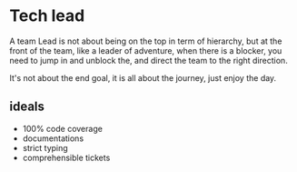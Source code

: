 # Tech lead

A team Lead is not about being on the top in term of hierarchy, but at the front of the team,  like a leader of adventure, when there is a blocker, you need to jump in and unblock the, and direct the team to the right direction.

It's not about the end goal, it is all about the journey, just enjoy the day.

## ideals

- 100% code coverage
- documentations
- strict typing
- comprehensible tickets
